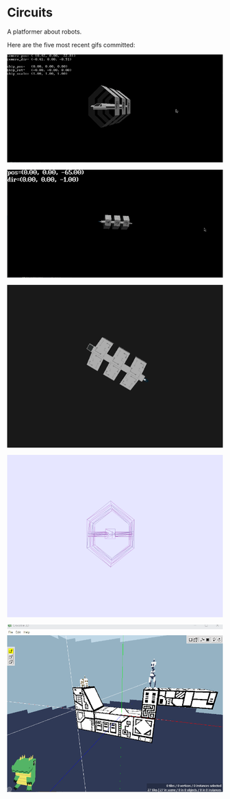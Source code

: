 # Circuits
A platformer about robots.

Here are the five most recent gifs committed:

![079-3d-model-xforms.gif](gifs/079-3d-model-xforms.gif?raw=true "079-3d-model-xforms")

![078-3d-in-project-with-textures.gif](gifs/078-3d-in-project-with-textures.gif?raw=true "078-3d-in-project-with-textures")

![077-3d-in-pygame-with-textures.gif](gifs/077-3d-in-pygame-with-textures.gif?raw=true "077-3d-in-pygame-with-textures")

![077-3d-in-pygame.gif](gifs/077-3d-in-pygame.gif?raw=true "077-3d-in-pygame")

![076-three-dee.gif](gifs/076-three-dee.gif?raw=true "076-three-dee")
